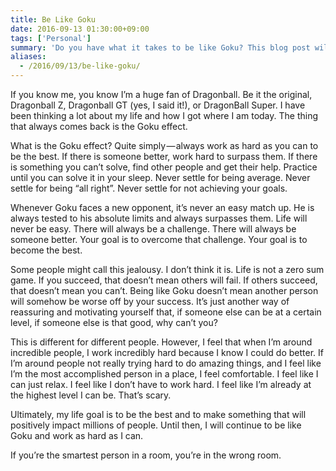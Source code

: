 ```yaml
---
title: Be Like Goku
date: 2016-09-13 01:30:00+09:00
tags: ['Personal']
summary: 'Do you have what it takes to be like Goku? This blog post will show you how to become the best you can be by always working hard and never settling for anything less.'
aliases:
  - /2016/09/13/be-like-goku/
---
```


If you know me, you know I’m a huge fan of Dragonball. Be it the original, Dragonball Z, Dragonball GT (yes, I said it!), or DragonBall Super. I have been thinking a lot about my life and how I got where I am today. The thing that always comes back is the Goku effect.

What is the Goku effect? Quite simply — always work as hard as you can to be the best. If there is someone better, work hard to surpass them. If there is something you can’t solve, find other people and get their help. Practice until you can solve it in your sleep. Never settle for being average. Never settle for being “all right”. Never settle for not achieving your goals.

Whenever Goku faces a new opponent, it’s never an easy match up. He is always tested to his absolute limits and always surpasses them. Life will never be easy. There will always be a challenge. There will always be someone better. Your goal is to overcome that challenge. Your goal is to become the best.

Some people might call this jealousy. I don’t think it is. Life is not a zero sum game. If you succeed, that doesn’t mean others will fail. If others succeed, that doesn’t mean you can’t. Being like Goku doesn’t mean another person will somehow be worse off by your success. It’s just another way of reassuring and motivating yourself that, if someone else can be at a certain level, if someone else is that good, why can’t you?

This is different for different people. However, I feel that when I’m around incredible people, I work incredibly hard because I know I could do better. If I’m around people not really trying hard to do amazing things, and I feel like I’m the most accomplished person in a place, I feel comfortable. I feel like I can just relax. I feel like I don’t have to work hard. I feel like I’m already at the highest level I can be. That’s scary.

Ultimately, my life goal is to be the best and to make something that will positively impact millions of people. Until then, I will continue to be like Goku and work as hard as I can.

If you’re the smartest person in a room, you’re in the wrong room.
